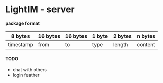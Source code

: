 # LightIM - server

**package format**

| 8 bytes | 16 bytes | 16 bytes | 1 byte | 2 bytes | n bytes |
| --- | --- | --- | --- | --- | --- |
| timestamp  | from | to | type | length | content |

















#### TODO

* chat with others
* login  feather

